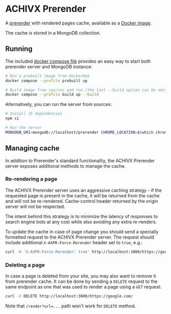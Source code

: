 # ACHIVX Prerender

A [prerender](https://github.com/prerender/prerender) with rendered pages cache, available as a [Docker image](https://hub.docker.com/r/achivx/prerender).

The cache is stored in a MongoDB collection.

## Running

The included [docker compose file](./docker-compose.yaml) provides an easy way to start both prerender server and MongoDB instance:

```sh
# Run a prebuilt image from DockerHub
docker compose --profile prebuilt up

# Build image from sources and run (the last --build option can be omitted if the code was not changed)
docker compose --profile build up --build
```

Alternatively, you can run the server from sources:

```sh
# Install JS dependencies
npm ci

# Run the server
MONGODB_URI=mongodb://localhost/prerender CHROME_LOCATION=$(which chromium-browser) CHROME_SANDBOX=true npm run prerender
```

## Managing cache

In addition to Prerender's standard functionality, the ACHIVX Prerender server exposes additional methods to manage the cache.

### Re-rendering a page

The ACHIVX Prerender server uses an aggressive caching strategy - if the requested page is present in the cache, it will be returned from the cache and will not be re-rendered.
Cache-control header returned by the origin server will not be respected.

The intent behind this strategy is to minimize the latency of responses to search engine bots at any cost while also avoiding any extra re-renders.

To update the cache in case of page change you should send a specially formatted request to the ACHIVX Prerender server.
The request should include additional `X-AXPR-Force-Rerender` header set to `true`, e.g.:

```sh
curl -H 'X-AXPR-Force-Rerender: true' http://localhost:3000/https://google.com/
```

### Deleting a page

In case a page is deleted from your site, you may also want to remove it from prerender cache.
It can be done by sending a `DELETE` request to the same endpoint as one that was used to render a page using a `GET` request:

```sh
curl -X DELETE http://localhost:3000/https://google.com/
```

Note that `/render?url=...` path won't work for `DELETE` method.

